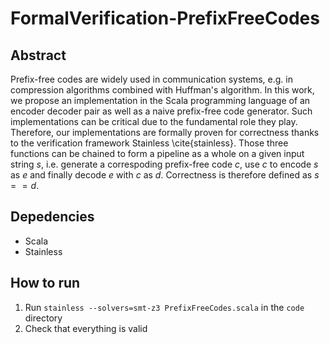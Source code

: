 # FormalVerification-PrefixFreeCodes

## Abstract
Prefix-free codes are widely used in communication systems, e.g. in compression algorithms combined with Huffman's algorithm. In this work, we propose an implementation in the Scala programming language of an encoder decoder pair as well as a naive prefix-free code generator. Such implementations can be critical due to the fundamental role they play. Therefore, our implementations are formally proven for correctness thanks to the verification framework Stainless \cite{stainless}. Those three functions can be chained to form a pipeline as a whole on a given input string $s$, i.e. generate a correspoding prefix-free code $c$, use $c$ to encode $s$ as $e$ and finally decode $e$ with $c$ as $d$. Correctness is therefore defined as $s == d$.

## Depedencies
- Scala
- Stainless

## How to run
1. Run ```stainless --solvers=smt-z3 PrefixFreeCodes.scala``` in the `code` directory
2. Check that everything is valid
